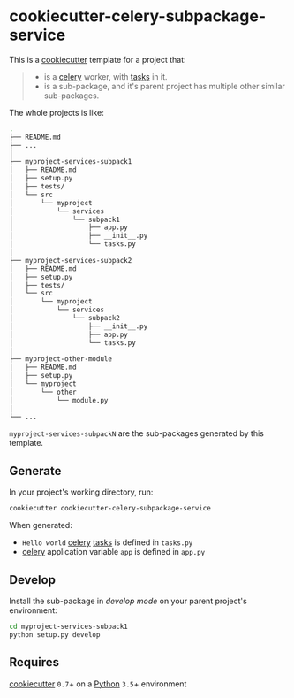 # cookiecutter-celery-subpackage-service

This is a [cookiecutter][] template for a project that:

> - is a [celery][] worker, with [tasks][] in it.
> - is a sub-package, and it's parent project has multiple other similar sub-packages.

The whole projects is like:

```sh
.
├── README.md
├── ...
│
├── myproject-services-subpack1
│   ├── README.md
│   ├── setup.py
│   ├── tests/
│   └── src
│       └── myproject
│           └── services
│               └── subpack1
│                   ├── app.py
│                   ├── __init__.py
│                   └── tasks.py
│
├── myproject-services-subpack2
│   ├── README.md
│   ├── setup.py
│   ├── tests/
│   └── src
│       └── myproject
│           └── services
│               └── subpack2
│                   ├── __init__.py
│                   ├── app.py
│                   └── tasks.py
│
├── myproject-other-module
│   ├── README.md
│   ├── setup.py
│   └── myproject
│       └── other
│           └── module.py
│
└── ...
```

`myproject-services-subpackN` are the sub-packages generated by this template.

## Generate

In your project's working directory, run:

```bash
cookiecutter cookiecutter-celery-subpackage-service
```

When generated:

- `Hello world` [celery][] [tasks][] is defined in `tasks.py`
- [celery][] application variable `app` is defined in `app.py`

## Develop

Install the sub-package in *develop mode* on your parent project's environment:

```bash
cd myproject-services-subpack1
python setup.py develop
```

## Requires

[cookiecutter][] `0.7`+ on a [Python][] `3.5`+ environment

[cookiecutter]: https://github.com/audreyr/cookiecutter "A command-line utility that creates projects from cookiecutters (project templates)"
[Python]: https://python.org/
[celery]: http://www.celeryproject.org/ "Distributed Task Queue"
[tasks]: http://docs.celeryproject.org/en/latest/userguide/tasks.html "Tasks are the building blocks of Celery applications"
